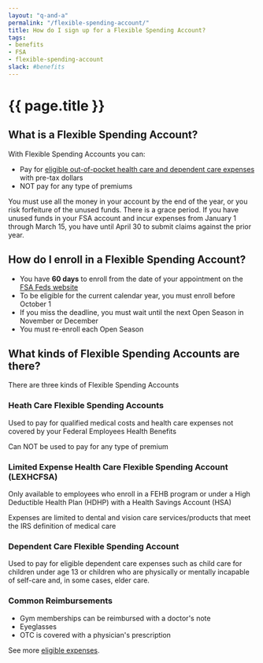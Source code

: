 ```yaml
---
layout: "q-and-a"
permalink: "/flexible-spending-account/"
title: How do I sign up for a Flexible Spending Account?
tags:
- benefits
- FSA
- flexible-spending-account
slack: #benefits
---
```

# {{ page.title }}

## What is a Flexible Spending Account?

With Flexible Spending Accounts you can:

* Pay for [eligible out-of-pocket health care and dependent care expenses](http://dtg.adp.com/FSAFEDSExpenseViewer#/search) with pre-tax dollars
* NOT pay for any type of premiums

You must use all the money in your account by the end of the year, or you risk forfeiture of the unused funds. There is a grace period. If you have unused funds in your FSA account and incur expenses from January 1 through March 15, you have until April 30 to submit claims against the prior year.

## How do I enroll in a Flexible Spending Account?

* You have **60 days** to enroll from the date of your appointment on the [FSA Feds website](https://www.fsafeds.com/GEM)
* To be eligible for the current calendar year, you must enroll before October 1
* If you miss the deadline, you must wait until the next Open Season in November or December
* You must re-enroll each Open Season

## What kinds of Flexible Spending Accounts are there?

There are three kinds of Flexible Spending Accounts

### Heath Care Flexible Spending Accounts

Used to pay for qualified medical costs and health care expenses not covered by your Federal Employees Health Benefits

Can NOT be used to pay for any type of premium

### Limited Expense Health Care Flexible Spending Account (LEXHCFSA)

Only available to employees who enroll in a FEHB program or under a High Deductible Health Plan (HDHP) with a Health Savings Account (HSA)

Expenses are limited to dental and vision care services/products that meet the IRS definition of medical care

### Dependent Care Flexible Spending Account

Used to pay for eligible dependent care expenses such as child care for children under age 13 or children
 who are physically or mentally incapable of self-care and, in some cases, elder care.

### Common Reimbursements

* Gym memberships can be reimbursed with a doctor's note
* Eyeglasses
* OTC is covered with a physician's prescription

See more [eligible expenses](http://dtg.adp.com/FSAFEDSExpenseViewer#/home).
